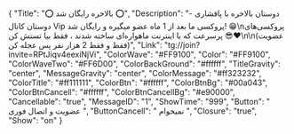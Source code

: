 {
"Title": "⭕️  بالاخره رایگان شد  ⭕️",
"Description": "- دوستان بالاخره با پافشاری دوستان کانال Vip پروکسی ما بعد از 1 ماه عضو میگیره و رایگان شد! 😁\nپروکسی‌های پرسرعت که با اینترنت ماهواره‌ای ساخته شدند ، فقط بیا تستش کن 😎❤️\n\n(عضویت فقط و فقط 2 هزار نفر پس عجله کن)",
"Link": "tg://join?invite=RPtJiqv4eexiNjVi",
"ColorWave": "#FF9100",
"Color": "#FF9100",
"ColorWaveTwo": "#FF6D00",
"ColorBackGround": "#ffffff",
"TitleGravity": "center",
"MessageGravity": "center",
"ColorMessage": "#ff323232",
"ColorTitle": "#ff111111",
"ColorBtn": "#ffffff",
"ColorBtnBg": "#00a043",
"ColorBtnCancell": "#ffffff",
"ColorBtnCancellBg": "#e90000",
"Cancellable": "true",
"MessageID": "1",
"ShowTime": "999",
"Button": "  عضویت و اتصال فوری  ",
"ButtonCancell": " نمیخوام ",
"Closure": "true",
"Show": "on"
}
